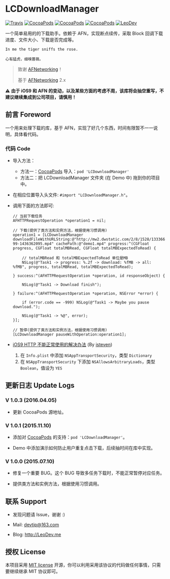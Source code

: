 # LCDownloadManager

[![Travis](https://img.shields.io/travis/iTofu/LCDownloadManager.svg?style=flat)](https://travis-ci.org/iTofu/LCDownloadManager)
[![CocoaPods](https://img.shields.io/cocoapods/v/LCDownloadManager.svg)](http://cocoadocs.org/docsets/LCDownloadManager)
[![CocoaPods](https://img.shields.io/cocoapods/l/LCDownloadManager.svg)](https://raw.githubusercontent.com/iTofu/LCDownloadManager/master/LICENSE)
[![CocoaPods](https://img.shields.io/cocoapods/p/LCDownloadManager.svg)](http://cocoadocs.org/docsets/LCDownloadManager)
[![LeoDev](https://img.shields.io/badge/blog-LeoDev.me-brightgreen.svg)](http://leodev.me)

一个简单易用的的下载助手。依赖于 AFN，实现断点续传，采取 Block 回调下载进度、文件大小、下载是否完成等。

````
In me the tiger sniffs the rose.

心有猛虎，细嗅蔷薇。
````

> 致谢 [AFNetworking](https://github.com/AFNetworking/AFNetworking)！
>
> 基于 [AFNetworking](https://github.com/AFNetworking/AFNetworking) 2.x

⚠️ **由于 iOS9 和 AFN 的变动，以及某些方面的考虑不周，该库将会抽空重写，不建议继续集成到公司项目，请慎用！**

## 前言 Foreword

一个用来处理下载的库，基于 AFN，实现了好几个东西，时间有限暂不一一说明，具体看代码。



### 代码 Code

* 导入方法：
  - 方法一：[CocoaPods](https://cocoapods.org/) 导入：`pod 'LCDownloadManager'`
  - 方法二：把 LCDownloadManager 文件夹 (在 Demo 中) 拖到你的项目中。

* 在相应位置导入头文件: `#import "LCDownloadManager.h"`。

* 调用下面的方法即可:

  ```objc
  // 当前下载任务
  AFHTTPRequestOperation *operation1 = nil;

  // 下载(提供了类方法和实例方法，根据使用习惯调用)
  operation1 = [LCDownloadManager downloadFileWithURLString:@"http://mw2.dwstatic.com/2/8/1528/133366-99-1436362095.mp4" cachePath:@"demo1.mp4" progress:^(CGFloat progress, CGFloat totalMBRead, CGFloat totalMBExpectedToRead) {

      // totalMBRead 和 totalMBExpectedToRead 单位是MB
      NSLog(@"Task1 -> progress: %.2f -> download: %fMB -> all: %fMB", progress, totalMBRead, totalMBExpectedToRead);

  } success:^(AFHTTPRequestOperation *operation, id responseObject) {

      NSLog(@"Task1 -> Download finish");

  } failure:^(AFHTTPRequestOperation *operation, NSError *error) {

      if (error.code == -999) NSLog(@"Task1 -> Maybe you pause download.");

      NSLog(@"Task1 -> %@", error);
  }];

  // 暂停(提供了类方法和实例方法，根据使用习惯调用)
  [LCDownloadManager pauseWithOperation:operation1];
  ```

* [iOS9 HTTP 不能正常使用的解决办法](http://segmentfault.com/a/1190000002933776) (By [isteven](http://segmentfault.com/u/isteven))
  1. 在 `Info.plist` 中添加 `NSAppTransportSecurity`，类型 `Dictionary`
  2. 在 `NSAppTransportSecurity` 下添加 `NSAllowsArbitraryLoads`，类型 `Boolean`，值设为 `YES`


## 更新日志 Update Logs


### V 1.0.3 (2016.04.05)

* 更新 CocoaPods 源地址。


### V 1.0.1 (2015.11.10)

* 添加对 [CocoaPods](https://cocoapods.org/) 的支持：`pod 'LCDownloadManager'`。

* Demo 中添加演示如何防止用户重复点击下载，后续抽时间在库中实现。



### V 1.0.0 (2015.07.10)

* 修复一个重要 BUG。这个 BUG 导致多任务下载时，不能正常暂停对应任务。

* 提供类方法和实例方法，根据使用习惯调用。



## 联系 Support

* 发现问题请 Issue，谢谢 :)

* Mail: devtip@163.com

* Blog: http://LeoDev.me



## 授权 License

本项目采用 [MIT license](http://opensource.org/licenses/MIT) 开源，你可以利用采用该协议的代码做任何事情，只需要继续继承 MIT 协议即可。

